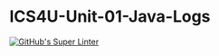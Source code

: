 # ICS4U-Unit-01-Java-Logs

[![GitHub's Super Linter](https://github.com/Malcolm-Tompkins/ICS4U-Unit1-01-Java-Logs/workflows/GitHub's%20Super%20Linter/badge.svg)](https://github.com/Malcolm-Tompkins/ICS4U-Unit1-01-Java-Logs/actions)      
